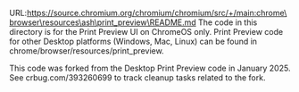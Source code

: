 URL:https://source.chromium.org/chromium/chromium/src/+/main:chrome\browser\resources\ash\print_preview\README.md
The code in this directory is for the Print Preview UI on ChromeOS only. Print
Preview code for other Desktop platforms (Windows, Mac, Linux) can be found in
chrome/browser/resources/print_preview.

This code was forked from the Desktop Print Preview code in January 2025. See
crbug.com/393260699 to track cleanup tasks related to the fork.

